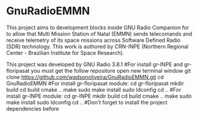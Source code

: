 # GnuRadioEMMN
This project aims to development blocks inside GNU Radio Companion for to allow that Multi Mission Station of Natal (EMMN) sends telecomands and receive telemetry of its space missions across Software Defined Radio (SDR) technology. This work is authored by CRN-INPE (Northern Regional Center - Brazilian Institute for Space Research).

This project was developed by GNU Radio 3.8.1
#For install gr-INPE and gr-floripasat you must get the follow repositore
    open new terminal window
    git clone https://github.com/wadsonoliveira/GnuRadioEMMN.git
    cd GnuRadioEMMN
#For install gr-floripasat module:
    cd gr-floripasat
    mkdir build
    cd build
    cmake ..
    make 
    sudo make install
    sudo ldconfig
    cd ..
#For install gr-INPE module:
    cd gr-INPE
    mkdir build
    cd build
    cmake ..
    make 
    sudo make install
    sudo ldconfig
    cd ..
#Don't forget to install the project dependencies before
